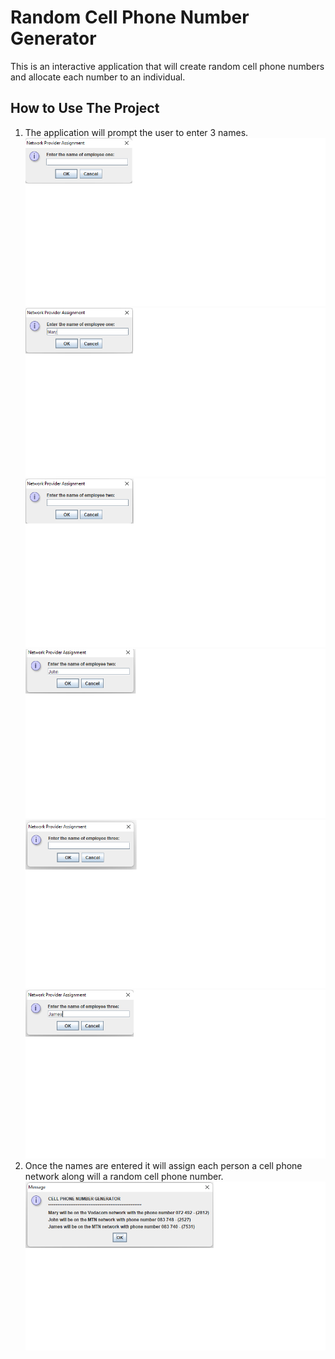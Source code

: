 # Random Cell Phone Number Generator 
 This is an interactive application that will create random cell phone numbers and allocate each number to an individual.
## How to Use The Project
1. The application will prompt the user to enter 3 names. 
![image 1](https://github.com/laurynxrobson/Random-Cell-Phone-Number-Generator-/blob/main/1.png)
![image 2](https://github.com/laurynxrobson/Random-Cell-Phone-Number-Generator-/blob/main/2.png)
![image 3](https://github.com/laurynxrobson/Random-Cell-Phone-Number-Generator-/blob/main/3.png)
![image 4](https://github.com/laurynxrobson/Random-Cell-Phone-Number-Generator-/blob/main/4.png)
![image 5](https://github.com/laurynxrobson/Random-Cell-Phone-Number-Generator-/blob/main/5.png)
![image 6](https://github.com/laurynxrobson/Random-Cell-Phone-Number-Generator-/blob/main/6.png)
2. Once the names are entered it will assign each person a cell phone network along will a random cell phone number.
![final product](https://github.com/laurynxrobson/Random-Cell-Phone-Number-Generator-/blob/main/7.png)
